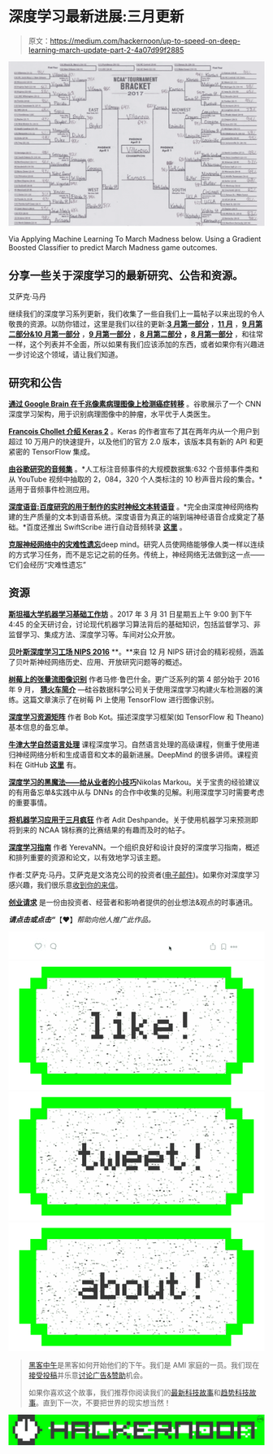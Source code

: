 # 深度学习最新进展:三月更新

> 原文：<https://medium.com/hackernoon/up-to-speed-on-deep-learning-march-update-part-2-4a07d99f2885>

![](img/a0a08843c0288d40672c239bebb66ca8.png)

Via Applying Machine Learning To March Madness below. Using a Gradient Boosted Classifier to predict March Madness game outcomes.

## 分享一些关于深度学习的最新研究、公告和资源。

艾萨克·马丹

继续我们的深度学习系列更新，我们收集了一些自我们上一篇帖子以来出现的令人敬畏的资源。以防你错过，这里是我们以往的更新:[**3 月第一部分**](https://hackernoon.com/up-to-speed-on-deep-learning-march-update-355cb5944f9c#.dsw07hotj) ，[**11 月**](https://medium.com/p/c93663b59923/edit) ，[**9 月第二部分&10 月第一部分**](/the-mission/up-to-speed-on-deep-learning-september-part-2-and-october-part-1-d72d7e5df1ea#.bg88ojrbl) ，[**9 月第一部分**](/the-mission/up-to-speed-on-deep-learning-september-update-part-1-ca27a6ed03cd#.ocrcl97wd) ，[**8 月第二部分**](/the-mission/up-to-speed-on-deep-learning-august-update-part-2-bfb1554f885#.ps2tqe76u) **，**[**8 月第一部分**](/the-mission/up-to-speed-on-deep-learning-august-update-part-1-25afc11aea6b#.2mv855gbu) ，和往常一样，这个列表并不全面，所以如果有我们应该添加的东西，或者如果你有兴趣进一步讨论这个领域，请让我们知道。

## 研究和公告

[**通过 Google Brain 在千兆像素病理图像上检测癌症转移**](https://drive.google.com/file/d/0B1T58bZ5vYa-QlR0QlJTa2dPWVk/view) 。谷歌展示了一个 CNN 深度学习架构，用于识别病理图像中的肿瘤，水平优于人类医生。

[**Francois Chollet 介绍 Keras 2**](https://blog.keras.io/introducing-keras-2.html) 。Keras 的作者宣布了其在两年内从一个用户到超过 10 万用户的快速提升，以及他们的官方 2.0 版本，该版本具有新的 API 和更紧密的 TensorFlow 集成。

[**由谷歌研究的音频集**](https://research.google.com/audioset/) 。*人工标注音频事件的大规模数据集:632 个音频事件类和从 YouTube 视频中抽取的 2，084，320 个人类标注的 10 秒声音片段的集合。*适用于音频事件检测应用。

[**深度语音:百度研究的用于制作的实时神经文本转语音**](https://arxiv.org/abs/1702.07825) 。*完全由深度神经网络构建的生产质量的文本到语音系统。深度语音为真正的端到端神经语音合成奠定了基础。*百度还推出 SwiftScribe 进行自动音频转录 [**这里**](http://swiftscribe.ai/) 。

[**克服神经网络中的灾难性遗忘**](https://arxiv.org/abs/1612.00796)deep mind。研究人员使网络能够像人类一样以连续的方式学习任务，而不是忘记之前的任务。传统上，神经网络无法做到这一点——它们会经历“灾难性遗忘”

## 资源

[**斯坦福大学机器学习基础工作坊**](https://icme.stanford.edu/events/fundamentals-machine-learning-workshop) 。2017 年 3 月 31 日星期五上午 9:00 到下午 4:45 的全天研讨会，讨论现代机器学习算法背后的基础知识，包括监督学习、非监督学习、集成方法、深度学习等。车间对公众开放。

[**贝叶斯深度学习工场 NIPS 2016**](https://www.youtube.com/playlist?list=PLrcr1zcpLZb7paw9LNgx-zsCr-PstjBM6) **。**来自 12 月 NIPS 研讨会的精彩视频，涵盖了贝叶斯神经网络历史、应用、开放研究问题等的概述。

[**树莓上的张量流图像识别**](https://www.svds.com/introduction-to-trainspotting/) 作者马修·鲁巴什金。更广泛系列的第 4 部分始于 2016 年 9 月， [**猜火车简介**](https://www.svds.com/introduction-to-trainspotting/) —硅谷数据科学公司关于使用深度学习构建火车检测器的演练。这篇文章演示了在树莓 Pi 上使用 TensorFlow 进行图像识别。

[**深度学习资源矩阵**](http://api.ning.com/files/ddNJqrO*wKo54boTbYhCUNMhazCKykXv9geyREDshtpDLeTy5kEtAzOdym5jQpxUJJR56TTb8D*LAgxgb0xazU4o4oeYt-Av/DeepLearningResourceMatrix0213201700.pdf) 作者 Bob Kot。描述深度学习框架(如 TensorFlow 和 Theano)基本信息的备忘单。

[**牛津大学自然语言处理**](http://www.cs.ox.ac.uk/teaching/courses/2016-2017/dl/) 课程深度学习。自然语言处理的高级课程，侧重于使用递归神经网络分析和生成语音和文本的最新进展。DeepMind 的很多讲师。课程资料在 GitHub [**这里**](https://github.com/oxford-cs-deepnlp-2017/lectures) 有。

[**深度学习的黑魔法——给从业者的小技巧**](https://nmarkou.blogspot.my/2017/02/the-black-magic-of-deep-learning-tips.html)Nikolas Markou。关于宝贵的经验建议的有用备忘单&实践中从与 DNNs 的合作中收集的见解。利用深度学习时需要考虑的重要事情。

[**将机器学习应用于三月疯狂**](https://adeshpande3.github.io/adeshpande3.github.io/Applying-Machine-Learning-to-March-Madness) 作者 Adit Deshpande。关于使用机器学习来预测即将到来的 NCAA 锦标赛的比赛结果的有趣而及时的帖子。

[**深度学习指南**](http://yerevann.com/a-guide-to-deep-learning/) 作者 YerevaNN。一个组织良好和设计良好的深度学习指南，概述和排列重要的资源和论文，以有效地学习该主题。

作者:艾萨克·马丹。艾萨克是文洛克公司的投资者([电子邮件](mailto:isaac@venrock.com))。如果你对深度学习感兴趣，我们很乐意[收到你的来信](mailto:hello@requestsforstartups.com)。

[**创业请求**](http://www.requestsforstartups.com) 是一份由投资者、经营者和影响者提供的创业想法&观点的时事通讯。

***请点击或点击“︎***【❤】*帮助向他人推广此作品。*

![](img/696ad0459fd56cc82916b9864d7ffdbc.png)[![](img/50ef4044ecd4e250b5d50f368b775d38.png)](http://bit.ly/HackernoonFB)[![](img/979d9a46439d5aebbdcdca574e21dc81.png)](https://goo.gl/k7XYbx)[![](img/2930ba6bd2c12218fdbbf7e02c8746ff.png)](https://goo.gl/4ofytp)

> [黑客中午](http://bit.ly/Hackernoon)是黑客如何开始他们的下午。我们是 AMI 家庭的一员。我们现在[接受投稿](http://bit.ly/hackernoonsubmission)并乐意[讨论广告&赞助](mailto:partners@amipublications.com)机会。
> 
> 如果你喜欢这个故事，我们推荐你阅读我们的[最新科技故事](http://bit.ly/hackernoonlatestt)和[趋势科技故事](https://hackernoon.com/trending)。直到下一次，不要把世界的现实想当然！

![](img/be0ca55ba73a573dce11effb2ee80d56.png)